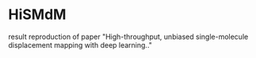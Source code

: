 # HiSMdM
result reproduction of paper "High-throughput, unbiased single-molecule displacement mapping with deep learning.."
